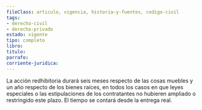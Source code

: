 ```yaml
---
fileClass: articulo, vigencia, historia-y-fuentes, codigo-civil
tags:
- derecho-civil
- derecho-privado
estado: vigente
tipo: completo
libro:
titulo:
parrafo:
corriente-juridica:
---
```

La acción redhibitoria durará seis meses respecto de las cosas muebles y un año respecto de los bienes raíces, en todos los casos en que leyes especiales o las estipulaciones de los contratantes no hubieren ampliado o restringido este plazo. El tiempo se contará desde la entrega real.